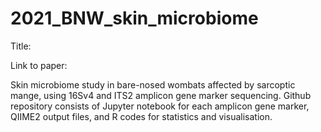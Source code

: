 # 2021_BNW_skin_microbiome

Title:

Link to paper:

Skin microbiome study in bare-nosed wombats affected by sarcoptic mange, using 16Sv4 and ITS2 amplicon gene marker sequencing. 
Github repository consists of Jupyter notebook for each amplicon gene marker, QIIME2 output files, and R codes for statistics and visualisation. 
